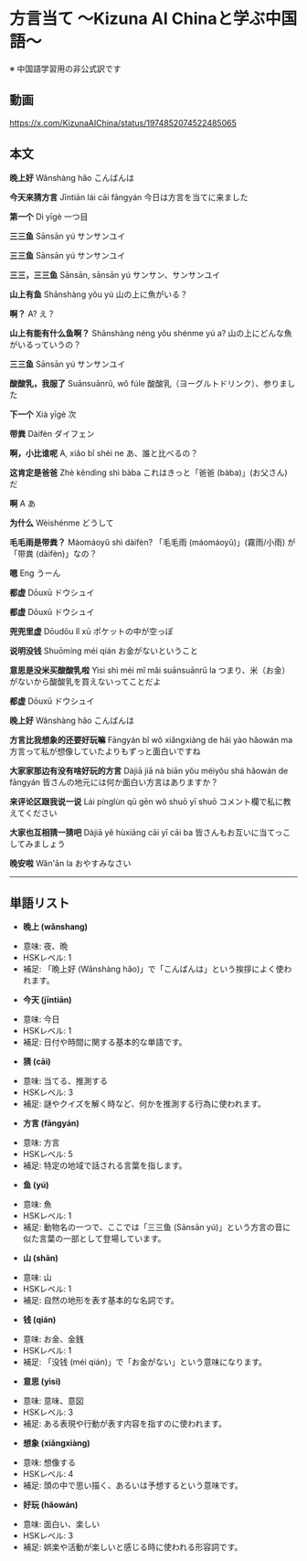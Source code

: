 # 方言当て 〜Kizuna AI Chinaと学ぶ中国語〜
※ 中国語学習用の非公式訳です

## 動画
https://x.com/KizunaAIChina/status/1974852074522485065

## 本文

**晚上好**
Wǎnshàng hǎo
こんばんは

**今天来猜方言**
Jīntiān lái cāi fāngyán
今日は方言を当てに来ました

**第一个**
Dì yīgè
一つ目

**三三鱼**
Sānsān yú
サンサンユイ

**三三鱼**
Sānsān yú
サンサンユイ

**三三，三三鱼**
Sānsān, sānsān yú
サンサン、サンサンユイ

**山上有鱼**
Shānshàng yǒu yú
山の上に魚がいる？

**啊？**
A?
え？

**山上有能有什么鱼啊？**
Shānshàng néng yǒu shénme yú a?
山の上にどんな魚がいるっていうの？

**三三鱼**
Sānsān yú
サンサンユイ

**酸酸乳，我服了**
Suānsuānrǔ, wǒ fúle
酸酸乳（ヨーグルトドリンク）、参りました

**下一个**
Xià yīgè
次

**带粪**
Dàifèn
ダイフェン

**啊，小比谁呢**
A, xiǎo bǐ shéi ne
あ、誰と比べるの？

**这肯定是爸爸**
Zhè kěndìng shì bàba
これはきっと「爸爸 (bàba)」(お父さん) だ

**啊**
A
あ

**为什么**
Wèishénme
どうして

**毛毛雨是带粪？**
Máomáoyǔ shì dàifèn?
「毛毛雨 (máomáoyǔ)」(霧雨/小雨) が「带粪 (dàifèn)」なの？

**嗯**
Eng
うーん

**都虚**
Dōuxū
ドウシュイ

**都虚**
Dōuxū
ドウシュイ

**兜兜里虚**
Dōudōu lǐ xū
ポケットの中が空っぽ

**说明没钱**
Shuōmíng méi qián
お金がないということ

**意思是没米买酸酸乳啦**
Yìsi shì méi mǐ mǎi suānsuānrǔ la
つまり、米（お金）がないから酸酸乳を買えないってことだよ

**都虚**
Dōuxū
ドウシュイ

**晚上好**
Wǎnshàng hǎo
こんばんは

**方言比我想象的还要好玩嘛**
Fāngyán bǐ wǒ xiǎngxiàng de hái yào hǎowán ma
方言って私が想像していたよりもずっと面白いですね

**大家家那边有没有啥好玩的方言**
Dàjiā jiā nà biān yǒu méiyǒu shá hǎowán de fāngyán
皆さんの地元には何か面白い方言はありますか？

**来评论区跟我说一说**
Lái pínglùn qū gēn wǒ shuō yī shuō
コメント欄で私に教えてください

**大家也互相猜一猜吧**
Dàjiā yě hùxiāng cāi yī cāi ba
皆さんもお互いに当てっこしてみましょう

**晚安啦**
Wǎn'ān la
おやすみなさい

---

## 単語リスト

* **晚上 (wǎnshang)**
- 意味: 夜、晩
- HSKレベル: 1
- 補足: 「晩上好 (Wǎnshàng hǎo)」で「こんばんは」という挨拶によく使われます。

* **今天 (jīntiān)**
- 意味: 今日
- HSKレベル: 1
- 補足: 日付や時間に関する基本的な単語です。

* **猜 (cāi)**
- 意味: 当てる、推測する
- HSKレベル: 3
- 補足: 謎やクイズを解く時など、何かを推測する行為に使われます。

* **方言 (fāngyán)**
- 意味: 方言
- HSKレベル: 5
- 補足: 特定の地域で話される言葉を指します。

* **鱼 (yú)**
- 意味: 魚
- HSKレベル: 1
- 補足: 動物名の一つで、ここでは「三三鱼 (Sānsān yú)」という方言の音に似た言葉の一部として登場しています。

* **山 (shān)**
- 意味: 山
- HSKレベル: 1
- 補足: 自然の地形を表す基本的な名詞です。

* **钱 (qián)**
- 意味: お金、金銭
- HSKレベル: 1
- 補足: 「没钱 (méi qián)」で「お金がない」という意味になります。

* **意思 (yìsi)**
- 意味: 意味、意図
- HSKレベル: 3
- 補足: ある表現や行動が表す内容を指すのに使われます。

* **想象 (xiǎngxiàng)**
- 意味: 想像する
- HSKレベル: 4
- 補足: 頭の中で思い描く、あるいは予想するという意味です。

* **好玩 (hǎowán)**
- 意味: 面白い、楽しい
- HSKレベル: 3
- 補足: 娯楽や活動が楽しいと感じる時に使われる形容詞です。
